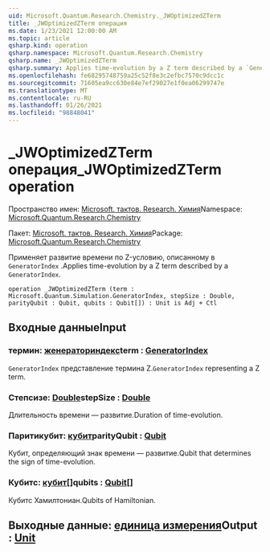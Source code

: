 ```yaml
---
uid: Microsoft.Quantum.Research.Chemistry._JWOptimizedZTerm
title: _JWOptimizedZTerm операция
ms.date: 1/23/2021 12:00:00 AM
ms.topic: article
qsharp.kind: operation
qsharp.namespace: Microsoft.Quantum.Research.Chemistry
qsharp.name: _JWOptimizedZTerm
qsharp.summary: Applies time-evolution by a Z term described by a `GeneratorIndex`.
ms.openlocfilehash: fe68295748759a25c52f8e3c2efbc7570c9dcc1c
ms.sourcegitcommit: 71605ea9cc630e84e7ef29027e1f0ea06299747e
ms.translationtype: MT
ms.contentlocale: ru-RU
ms.lasthandoff: 01/26/2021
ms.locfileid: "98848041"
---
```

# <a name="_jwoptimizedzterm-operation"></a><span data-ttu-id="bc14c-102">_JWOptimizedZTerm операция</span><span class="sxs-lookup"><span data-stu-id="bc14c-102">_JWOptimizedZTerm operation</span></span>

<span data-ttu-id="bc14c-103">Пространство имен: [Microsoft. тактов. Research. Химия](xref:Microsoft.Quantum.Research.Chemistry)</span><span class="sxs-lookup"><span data-stu-id="bc14c-103">Namespace: [Microsoft.Quantum.Research.Chemistry](xref:Microsoft.Quantum.Research.Chemistry)</span></span>

<span data-ttu-id="bc14c-104">Пакет: [Microsoft. тактов. Research. Химия](https://nuget.org/packages/Microsoft.Quantum.Research.Chemistry)</span><span class="sxs-lookup"><span data-stu-id="bc14c-104">Package: [Microsoft.Quantum.Research.Chemistry](https://nuget.org/packages/Microsoft.Quantum.Research.Chemistry)</span></span>


<span data-ttu-id="bc14c-105">Применяет развитие времени по Z-условию, описанному в `GeneratorIndex` .</span><span class="sxs-lookup"><span data-stu-id="bc14c-105">Applies time-evolution by a Z term described by a `GeneratorIndex`.</span></span>

```qsharp
operation _JWOptimizedZTerm (term : Microsoft.Quantum.Simulation.GeneratorIndex, stepSize : Double, parityQubit : Qubit, qubits : Qubit[]) : Unit is Adj + Ctl
```


## <a name="input"></a><span data-ttu-id="bc14c-106">Входные данные</span><span class="sxs-lookup"><span data-stu-id="bc14c-106">Input</span></span>

### <a name="term--generatorindex"></a><span data-ttu-id="bc14c-107">термин: [женераториндекс](xref:Microsoft.Quantum.Simulation.GeneratorIndex)</span><span class="sxs-lookup"><span data-stu-id="bc14c-107">term : [GeneratorIndex](xref:Microsoft.Quantum.Simulation.GeneratorIndex)</span></span>

<span data-ttu-id="bc14c-108">`GeneratorIndex` представление термина Z.</span><span class="sxs-lookup"><span data-stu-id="bc14c-108">`GeneratorIndex` representing a Z term.</span></span>


### <a name="stepsize--double"></a><span data-ttu-id="bc14c-109">Степсизе: [Double](xref:microsoft.quantum.lang-ref.double)</span><span class="sxs-lookup"><span data-stu-id="bc14c-109">stepSize : [Double](xref:microsoft.quantum.lang-ref.double)</span></span>

<span data-ttu-id="bc14c-110">Длительность времени — развитие.</span><span class="sxs-lookup"><span data-stu-id="bc14c-110">Duration of time-evolution.</span></span>


### <a name="parityqubit--qubit"></a><span data-ttu-id="bc14c-111">Паритикубит: [кубит](xref:microsoft.quantum.lang-ref.qubit)</span><span class="sxs-lookup"><span data-stu-id="bc14c-111">parityQubit : [Qubit](xref:microsoft.quantum.lang-ref.qubit)</span></span>

<span data-ttu-id="bc14c-112">Кубит, определяющий знак времени — развитие.</span><span class="sxs-lookup"><span data-stu-id="bc14c-112">Qubit that determines the sign of time-evolution.</span></span>


### <a name="qubits--qubit"></a><span data-ttu-id="bc14c-113">Кубитс: [кубит](xref:microsoft.quantum.lang-ref.qubit)[]</span><span class="sxs-lookup"><span data-stu-id="bc14c-113">qubits : [Qubit](xref:microsoft.quantum.lang-ref.qubit)[]</span></span>

<span data-ttu-id="bc14c-114">Кубитс Хамилтониан.</span><span class="sxs-lookup"><span data-stu-id="bc14c-114">Qubits of Hamiltonian.</span></span>



## <a name="output--unit"></a><span data-ttu-id="bc14c-115">Выходные данные: [единица измерения](xref:microsoft.quantum.lang-ref.unit)</span><span class="sxs-lookup"><span data-stu-id="bc14c-115">Output : [Unit](xref:microsoft.quantum.lang-ref.unit)</span></span>

